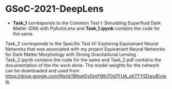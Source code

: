 # GSoC-2021-DeepLens

* **Task_1** corresponds to the Common Test I: Simulating Superfluid Dark Matter (DM) with PyAutoLens and **Task_1.ipynb** contains the code for the same.

Task_2 corresponds to the Specific Test IV: Exploring Equivariant Neural Networks that was associated with my project Equivariant Neural Networks for Dark Matter Morphology with Strong Gravitational Lensing . Task_2.ipynb contains the code for the same and Task_2.pdf contains the documentation of the the work done. The model weights for the network can be downloaded and used from https://drive.google.com/file/d/1RltqiiGyDmYWh7Od7FUA_eIt7TYSDwuB/view.
